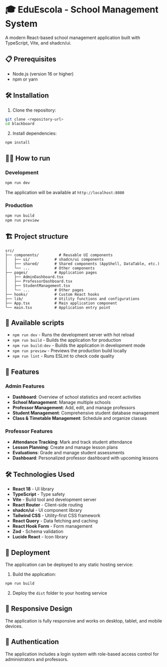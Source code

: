 # 🎓 EduEscola - School Management System

A modern React-based school management application built with TypeScript, Vite, and shadcn/ui.

## 📋 Prerequisites

- Node.js (version 16 or higher)
- npm or yarn

## 🛠️ Installation

1. Clone the repository:

```bash
git clone <repository-url>
cd blackboard
```

2. Install dependencies:

```bash
npm install
```

## 🏃‍♂️ How to run

### Development

```bash
npm run dev
```

The application will be available at `http://localhost:8080`

### Production

```bash
npm run build
npm run preview
```

## 🏗️ Project structure

```
src/
├── components/         # Reusable UI components
│   ├── ui/           # shadcn/ui components
│   ├── shared/       # Shared components (AppShell, DataTable, etc.)
│   └── ...           # Other components
├── pages/            # Application pages
│   ├── AdminDashboard.tsx
│   ├── ProfessorDashboard.tsx
│   ├── StudentManagement.tsx
│   └── ...           # Other pages
├── hooks/            # Custom React hooks
├── lib/              # Utility functions and configurations
├── App.tsx           # Main application component
└── main.tsx          # Application entry point
```

## 🔧 Available scripts

- `npm run dev` - Runs the development server with hot reload
- `npm run build` - Builds the application for production
- `npm run build:dev` - Builds the application in development mode
- `npm run preview` - Previews the production build locally
- `npm run lint` - Runs ESLint to check code quality

## 🎯 Features

### Admin Features
- **Dashboard**: Overview of school statistics and recent activities
- **School Management**: Manage multiple schools
- **Professor Management**: Add, edit, and manage professors
- **Student Management**: Comprehensive student database management
- **Class & Timetable Management**: Schedule and organize classes

### Professor Features
- **Attendance Tracking**: Mark and track student attendance
- **Lesson Planning**: Create and manage lesson plans
- **Evaluations**: Grade and manage student assessments
- **Dashboard**: Personalized professor dashboard with upcoming lessons

## 🛠️ Technologies Used

- **React 18** - UI library
- **TypeScript** - Type safety
- **Vite** - Build tool and development server
- **React Router** - Client-side routing
- **shadcn/ui** - UI component library
- **Tailwind CSS** - Utility-first CSS framework
- **React Query** - Data fetching and caching
- **React Hook Form** - Form management
- **Zod** - Schema validation
- **Lucide React** - Icon library

## 🚀 Deployment

The application can be deployed to any static hosting service:

1. Build the application:
```bash
npm run build
```

2. Deploy the `dist` folder to your hosting service

## 📱 Responsive Design

The application is fully responsive and works on desktop, tablet, and mobile devices.

## 🔐 Authentication

The application includes a login system with role-based access control for administrators and professors.
